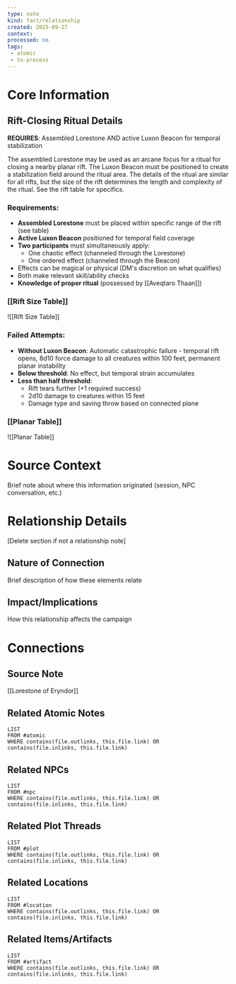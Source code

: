```yaml
---
type: note
kind: fact/relationship
created: 2025-09-27
context: 
processed: no
tags:
 - atomic
 - to-process
---
```

# Core Information

## Rift-Closing Ritual Details

**REQUIRES**: Assembled Lorestone AND active Luxon Beacon for temporal stabilization

The assembled Lorestone may be used as an arcane focus for a ritual for closing a nearby planar rift. The Luxon Beacon must be positioned to create a stabilization field around the ritual area. The details of the ritual are similar for all rifts, but the size of the rift determines the length and complexity of the ritual. See the rift table for specifics.

### Requirements:

- **Assembled Lorestone** must be placed within specific range of the rift (see table)
- **Active Luxon Beacon** positioned for temporal field coverage
- **Two participants** must simultaneously apply:
    - One chaotic effect (channeled through the Lorestone)
    - One ordered effect (channeled through the Beacon)
- Effects can be magical or physical (DM's discretion on what qualifies)
- Both make relevant skill/ability checks
- **Knowledge of proper ritual** (possessed by [[Aveqtaro Thaan]])

### [[Rift Size Table]]

![[Rift Size Table]]

### Failed Attempts:

- **Without Luxon Beacon**: Automatic catastrophic failure - temporal rift opens, 8d10 force damage to all creatures within 100 feet, permanent planar instability
- **Below threshold**: No effect, but temporal strain accumulates
- **Less than half threshold**:
    - Rift tears further (+1 required success)
    - 2d10 damage to creatures within 15 feet
    - Damage type and saving throw based on connected plane

### [[Planar Table]]

![[Planar Table]]


# Source Context
Brief note about where this information originated (session, NPC conversation, etc.)

# Relationship Details
[Delete section if not a relationship note]
## Nature of Connection
Brief description of how these elements relate

## Impact/Implications
How this relationship affects the campaign

# Connections
## Source Note
[[Lorestone of Eryndor]]

## Related Atomic Notes
```dataview
LIST
FROM #atomic
WHERE contains(file.outlinks, this.file.link) OR contains(file.inlinks, this.file.link)
```

## Related NPCs
```dataview
LIST
FROM #npc 
WHERE contains(file.outlinks, this.file.link) OR contains(file.inlinks, this.file.link)
```

## Related Plot Threads
```dataview
LIST
FROM #plot  
WHERE contains(file.outlinks, this.file.link) OR contains(file.inlinks, this.file.link)
```

## Related Locations
```dataview
LIST
FROM #location 
WHERE contains(file.outlinks, this.file.link) OR contains(file.inlinks, this.file.link)
```

## Related Items/Artifacts
```dataview
LIST
FROM #artifact 
WHERE contains(file.outlinks, this.file.link) OR contains(file.inlinks, this.file.link)
```
